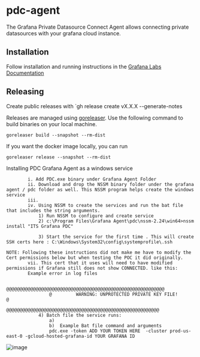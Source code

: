 # pdc-agent

The Grafana Private Datasource Connect Agent allows connecting private datasources with your grafana cloud instance.


## Installation

Follow installation and running instructions in the [Grafana Labs Documentation](https://grafana.com/docs/grafana-cloud/data-configuration/configure-private-datasource-connect/)



## Releasing
Create public releases with `gh release create vX.X.X --generate-notes

Releases are managed using [goreleaser](https://goreleaser.com/). Use the following command to build binaries on your local machine.

```
goreleaser build --snapshot --rm-dist
```

If you want the docker image locally, you can run

```
goreleaser release --snapshot --rm-dist
```

Installing PDC Grafana Agent as a windows service

			i. Add PDC.exe binary under Grafana Agent Folder
			ii. Download and drop the NSSM binary folder under the grafana agent / pdc folder as well. This NSSM program helps create the windows service
			iii. 
			iv. Using NSSM to create the services and run the bat file that includes the string arguments. 
				1) Run NSSM to configure and create service 
				2) c:\Program Files\Grafana Agent\pdc\nssm-2.24\win64>nssm install "ITS Grafana PDC"
				
				3) Start the service for the first time . This will create SSH certs here : C:\Windows\System32\config\systemprofile\.ssh
				
    NOTE: Following these instructions did not make me have to modify the Cert permissions below but when testing the POC it did originally. 
			vii. This cert that it uses will need to have modified permissions if Grafana still does not show CONNECTED. like this:
			Example error in log files
				
					@@@@@@@@@@@@@@@@@@@@@@@@@@@@@@@@@@@@@@@@@@@@@@@@@@@@@@@@@@@
					@         WARNING: UNPROTECTED PRIVATE KEY FILE!          @
					@@@@@@@@@@@@@@@@@@@@@@@@@@@@@@@@@@@@@@@@@@@@@@@@@@@@@@@@@
				4) Batch file the service runs:
					a) 
					b)  Example Bat file command and arguments
					pdc.exe -token ADD YOUR TOKEN HERE  -cluster prod-us-east-0 -gcloud-hosted-grafana-id YOUR GRAFANA ID 
					
					
![image](https://github.com/EricSchroeder12/Grafana-pdc-agent/assets/16087194/97360683-d3ff-40a0-bb33-d56a75e46b05)
